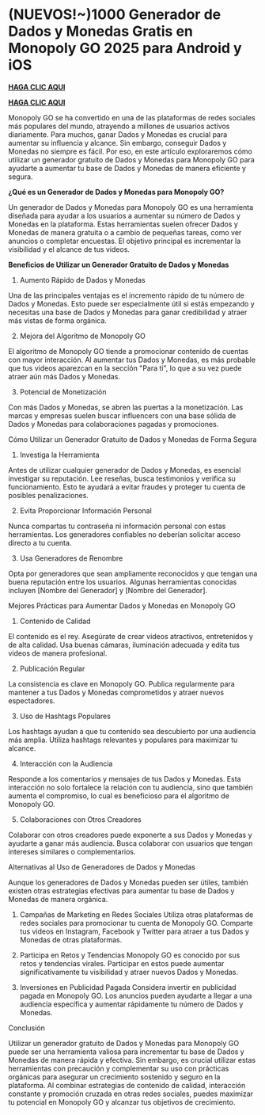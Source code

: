 # (NUEVOS!~)1000 Generador de Dados y Monedas Gratis en Monopoly GO 2025 para Android y iOS

**[HAGA CLIC AQUI](https://lookerstudio.google.com/reporting/031356ff-4d0b-4bc9-b8fa-df3565681967)**

**[HAGA CLIC AQUI](https://lookerstudio.google.com/reporting/031356ff-4d0b-4bc9-b8fa-df3565681967)**

Monopoly GO se ha convertido en una de las plataformas de redes sociales más populares del mundo, atrayendo a millones de usuarios activos diariamente. Para muchos, ganar Dados y Monedas es crucial para aumentar su influencia y alcance. Sin embargo, conseguir Dados y Monedas no siempre es fácil. Por eso, en este artículo exploraremos cómo utilizar un generador gratuito de Dados y Monedas para Monopoly GO para ayudarte a aumentar tu base de Dados y Monedas de manera eficiente y segura.

**¿Qué es un Generador de Dados y Monedas para Monopoly GO?**

Un generador de Dados y Monedas para Monopoly GO es una herramienta diseñada para ayudar a los usuarios a aumentar su número de Dados y Monedas en la plataforma. Estas herramientas suelen ofrecer Dados y Monedas de manera gratuita o a cambio de pequeñas tareas, como ver anuncios o completar encuestas. El objetivo principal es incrementar la visibilidad y el alcance de tus videos.

**Beneficios de Utilizar un Generador Gratuito de Dados y Monedas**

1. Aumento Rápido de Dados y Monedas

Una de las principales ventajas es el incremento rápido de tu número de Dados y Monedas. Esto puede ser especialmente útil si estás empezando y necesitas una base de Dados y Monedas para ganar credibilidad y atraer más vistas de forma orgánica.

2. Mejora del Algoritmo de Monopoly GO

El algoritmo de Monopoly GO tiende a promocionar contenido de cuentas con mayor interacción. Al aumentar tus Dados y Monedas, es más probable que tus videos aparezcan en la sección "Para ti", lo que a su vez puede atraer aún más Dados y Monedas.

3. Potencial de Monetización

Con más Dados y Monedas, se abren las puertas a la monetización. Las marcas y empresas suelen buscar influencers con una base sólida de Dados y Monedas para colaboraciones pagadas y promociones.

Cómo Utilizar un Generador Gratuito de Dados y Monedas de Forma Segura

1. Investiga la Herramienta

Antes de utilizar cualquier generador de Dados y Monedas, es esencial investigar su reputación. Lee reseñas, busca testimonios y verifica su funcionamiento. Esto te ayudará a evitar fraudes y proteger tu cuenta de posibles penalizaciones.

2. Evita Proporcionar Información Personal

Nunca compartas tu contraseña ni información personal con estas herramientas. Los generadores confiables no deberían solicitar acceso directo a tu cuenta.

3. Usa Generadores de Renombre

Opta por generadores que sean ampliamente reconocidos y que tengan una buena reputación entre los usuarios. Algunas herramientas conocidas incluyen [Nombre del Generador] y [Nombre del Generador].

Mejores Prácticas para Aumentar Dados y Monedas en Monopoly GO

1. Contenido de Calidad

El contenido es el rey. Asegúrate de crear videos atractivos, entretenidos y de alta calidad. Usa buenas cámaras, iluminación adecuada y edita tus videos de manera profesional.

2. Publicación Regular

La consistencia es clave en Monopoly GO. Publica regularmente para mantener a tus Dados y Monedas comprometidos y atraer nuevos espectadores.

3. Uso de Hashtags Populares

Los hashtags ayudan a que tu contenido sea descubierto por una audiencia más amplia. Utiliza hashtags relevantes y populares para maximizar tu alcance.

4. Interacción con la Audiencia

Responde a los comentarios y mensajes de tus Dados y Monedas. Esta interacción no solo fortalece la relación con tu audiencia, sino que también aumenta el compromiso, lo cual es beneficioso para el algoritmo de Monopoly GO.

5. Colaboraciones con Otros Creadores

Colaborar con otros creadores puede exponerte a sus Dados y Monedas y ayudarte a ganar más audiencia. Busca colaborar con usuarios que tengan intereses similares o complementarios.

Alternativas al Uso de Generadores de Dados y Monedas

Aunque los generadores de Dados y Monedas pueden ser útiles, también existen otras estrategias efectivas para aumentar tu base de Dados y Monedas de manera orgánica.

1. Campañas de Marketing en Redes Sociales
Utiliza otras plataformas de redes sociales para promocionar tu cuenta de Monopoly GO. Comparte tus videos en Instagram, Facebook y Twitter para atraer a tus Dados y Monedas de otras plataformas.

2. Participa en Retos y Tendencias
Monopoly GO es conocido por sus retos y tendencias virales. Participar en estos puede aumentar significativamente tu visibilidad y atraer nuevos Dados y Monedas.

3. Inversiones en Publicidad Pagada
Considera invertir en publicidad pagada en Monopoly GO. Los anuncios pueden ayudarte a llegar a una audiencia específica y aumentar rápidamente tu número de Dados y Monedas.

Conclusión

Utilizar un generador gratuito de Dados y Monedas para Monopoly GO puede ser una herramienta valiosa para incrementar tu base de Dados y Monedas de manera rápida y efectiva. Sin embargo,
es crucial utilizar estas herramientas con precaución y complementar su uso con prácticas orgánicas para asegurar un crecimiento sostenido y seguro en la plataforma. 
Al combinar estrategias de contenido de calidad, interacción constante y promoción cruzada en otras redes sociales, puedes maximizar tu potencial en Monopoly GO y alcanzar tus objetivos de crecimiento.